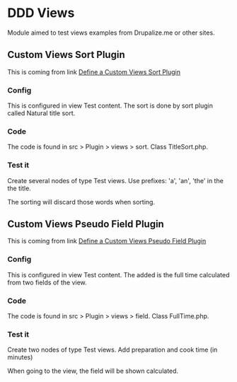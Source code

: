 # DDD Views

Module aimed to test views examples from Drupalize.me or other sites.

## Custom Views Sort Plugin

This is coming from link [Define a Custom Views Sort Plugin](https://drupalize.me/tutorial/define-custom-views-sort-plugin)

### Config

This is configured in view Test content. The sort is done by sort plugin called Natural title sort.

### Code

The code is found in src > Plugin > views > sort. Class TitleSort.php.

### Test it

Create several nodes of type Test views. Use prefixes: 'a', 'an', 'the' in the the title.

The sorting will discard those words when sorting.

## Custom Views Pseudo Field Plugin

This is coming from link [Define a Custom Views Pseudo Field Plugin](https://drupalize.me/tutorial/define-custom-views-pseudo-field-plugin)

### Config

This is configured in view Test content. The added is the full time calculated from two fields of the view.

### Code

The code is found in src > Plugin > views > field. Class FullTime.php.

### Test it

Create two nodes of type Test views. Add preparation and cook time (in minutes)

When going to the view, the field will be shown calculated.
